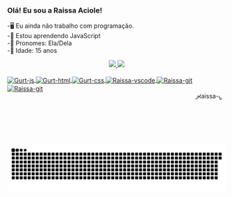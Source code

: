 ### Olá! Eu sou a Raissa Aciole!

-🖥 Eu ainda não trabalho com programação.<br>
-📖 Estou aprendendo JavaScript<br>
-🍄 Pronomes: Ela/Dela<br>
-🍒 Idade: 15 anos<br>

<div align="center">
  <a href="https://github.com/raissaaciole">
  <img height="150em" src="https://github-readme-stats.vercel.app/api?username=raissaaciole&show_icons=true&theme=bear&include_all_commits=true&count_private=true"/>
  <img height="150em" src="https://github-readme-stats.vercel.app/api/top-langs/?username=raissaaciole&layout=compact&langs_count=7&theme=bear"/>
</div>
  
<div style="display: inline_block"><br>
  <!--JavaScript-->
  <img align="center" alt="Gurt-js" height="30" width="30" src="https://cdn.icon-icons.com/icons2/2415/PNG/512/javascript_original_logo_icon_146455.png">
  <!--HTML-->
  <img align="center" alt="Gurt-html" height="30" width="30" src="https://cdn.icon-icons.com/icons2/2107/PNG/512/file_type_html_icon_130541.png">
  <!--CSS-->
  <img align="center" alt="Gurt-css" height="30" width="30" src="https://cdn.icon-icons.com/icons2/2107/PNG/512/file_type_css_icon_130661.png">
  <!--VS Code-->
  <img align="center" alt="Raissa-vscode" height="30" width="30" src="https://cdn.icon-icons.com/icons2/2107/PNG/512/file_type_vscode_icon_130084.png">
  <!--Git Hub-->
  <img align="center" alt="Raissa-git" height="30" width="30" src="https://cdn.icon-icons.com/icons2/936/PNG/512/github-logo_icon-icons.com_73546.png">
  <!--Git-->
  <img align="center" alt="Raissa-git" height="30" width="30" src="https://cdn.icon-icons.com/icons2/2107/PNG/512/file_type_git_icon_130581.png">
</div>
  
  <!--Gif-->
  <img align="right" alt="Raissa-gif" height="120" style="border-radius:50px;" src="https://media1.giphy.com/media/gH6RdUJhEopptliMZD/giphy.gif?cid=790b7611b8ec297ca7ce166c70c25eabe540ea5599d9acb4&rid=giphy.gif&c<t=g">
  
  ##
  
 <div> 
  
   <!--Animação da Cobrinha-->
  ![Snake animation](https://github.com/raissaaciole/raissaaciole/blob/output/github-contribution-grid-snake.svg)
   
 </div>
